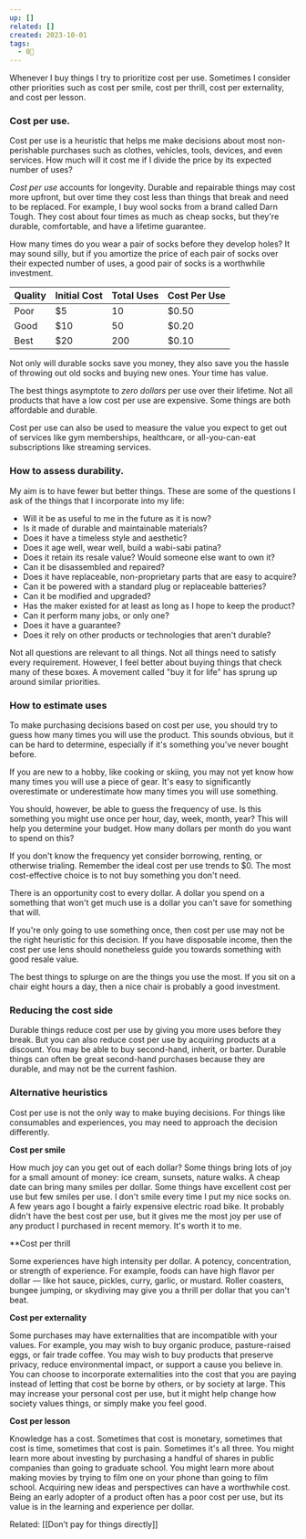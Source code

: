 ```yaml
---
up: []
related: []
created: 2023-10-01
tags:
  - 0🌲
---
```

Whenever I buy things I try to prioritize cost per use. Sometimes I consider other priorities such as cost per smile, cost per thrill, cost per externality, and cost per lesson. 

### Cost per use.

Cost per use is a heuristic that helps me make decisions about most non-perishable purchases such as clothes, vehicles, tools, devices, and even services. How much will it cost me if I divide the price by its expected number of uses? 

*Cost per use* accounts for longevity. Durable and repairable things may cost more upfront, but over time they cost less than things that break and need to be replaced. For example, I buy wool socks from a brand called Darn Tough. They cost about four times as much as cheap socks, but they're durable, comfortable, and have a lifetime guarantee. 

How many times do you wear a pair of socks before they develop holes? It may sound silly, but if you amortize the price of each pair of socks over their expected number of uses, a good pair of socks is a worthwhile investment. 

| Quality | Initial Cost | Total Uses | Cost Per Use |
|---------------|--------------|------------|--------------|
| Poor  | $5           | 10         | $0.50        |
| Good | $10          | 50         | $0.20        |
| Best | $20          | 200        | $0.10        |


Not only will durable socks save you money, they also save you the hassle of throwing out old socks and buying new ones. Your time has value. 

The best things asymptote to *zero dollars* per use over their lifetime. Not all products that have a low cost per use are expensive. Some things are both affordable and durable.

Cost per use can also be used to measure the value you expect to get out of services like gym memberships, healthcare, or all-you-can-eat subscriptions like streaming services. 

### How to assess durability.

My aim is to have fewer but better things. These are some of the questions I ask of the things that I incorporate into my life: 

- Will it be as useful to me in the future as it is now?
- Is it made of durable and maintainable materials?
- Does it have a timeless style and aesthetic?
- Does it age well, wear well, build a wabi-sabi patina?
- Does it retain its resale value? Would someone else want to own it?
- Can it be disassembled and repaired?
- Does it have replaceable, non-proprietary parts that are easy to acquire?
- Can it be powered with a standard plug or replaceable batteries?
- Can it be modified and upgraded?
- Has the maker existed for at least as long as I hope to keep the product?
- Can it perform many jobs, or only one?
- Does it have a guarantee?
- Does it rely on other products or technologies that aren't durable?

Not all questions are relevant to all things. Not all things need to satisfy every requirement. However, I feel better about buying things that check many of these boxes. A movement called "buy it for life" has sprung up around similar priorities. 

### How to estimate uses 

To make purchasing decisions based on cost per use, you should try to guess how many times you will use the product. This sounds obvious, but it can be hard to determine, especially if it's something you've never bought before. 

If you are new to a hobby, like cooking or skiing, you may not yet know how many times you will use a piece of gear. It's easy to significantly overestimate or underestimate how many times you will use something. 

You should, however, be able to guess the frequency of use. Is this something you might use once per hour, day, week, month, year? This will help you determine your budget. How many dollars per month do you want to spend on this?

If you don't know the frequency yet consider borrowing, renting, or otherwise trialing. Remember the ideal cost per use trends to $0. The most cost-effective choice is to not buy something you don't need. 

There is an opportunity cost to every dollar. A dollar you spend on a something that won't get much use is a dollar you can't save for something that will. 

If you're only going to use something once, then cost per use may not be the right heuristic for this decision. If you have disposable income, then the cost per use lens should nonetheless guide you towards something with good resale value. 

The best things to splurge on are the things you use the most. If you sit on a chair eight hours a day, then a nice chair is probably a good investment. 

### Reducing the cost side 

Durable things reduce cost per use by giving you more uses before they break. But you can also reduce cost per use by acquiring products at a discount. You may be able to buy second-hand, inherit, or barter. Durable things can often be great second-hand purchases because they are durable, and may not be the current fashion. 

### Alternative heuristics 

Cost per use is not the only way to make buying decisions. For things like consumables and experiences, you may need to approach the decision differently. 

**Cost per smile** 

How much joy can you get out of each dollar? Some things bring lots of joy for a small amount of money: ice cream, sunsets, nature walks. A cheap date can bring many smiles per dollar. Some things have excellent cost per use but few smiles per use. I don't smile every time I put my nice socks on. A few years ago I bought a fairly expensive electric road bike. It probably didn't have the best cost per use, but it gives me the most joy per use of any product I purchased in recent memory. It's worth it to me. 

**Cost per thrill 

Some experiences have high intensity per dollar. A potency, concentration, or strength of experience. For example, foods can have high flavor per dollar — like hot sauce, pickles, curry, garlic, or mustard. Roller coasters, bungee jumping, or skydiving may give you a thrill per dollar that you can't beat. 

**Cost per externality** 

Some purchases may have externalities that are incompatible with your values. For example, you may wish to buy organic produce, pasture-raised eggs, or fair trade coffee. You may wish to buy products that preserve privacy, reduce environmental impact, or support a cause you believe in. You can choose to incorporate externalities into the cost that you are paying instead of letting that cost be borne by others, or by society at large. This may increase your personal cost per use, but it might help change how society values things, or simply make you feel good. 

**Cost per lesson** 

Knowledge has a cost. Sometimes that cost is monetary, sometimes that cost is time, sometimes that cost is pain. Sometimes it's all three. You might learn more about investing by purchasing a handful of shares in public companies than going to graduate school. You might learn more about making movies by trying to film one on your phone than going to film school. Acquiring new ideas and perspectives can have a worthwhile cost. Being an early adopter of a product often has a poor cost per use, but its value is in the learning and experience per dollar.


Related: [[Don’t pay for things directly]]

